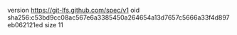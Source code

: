 version https://git-lfs.github.com/spec/v1
oid sha256:c53bd9cc08ac567e6a3385450a264654a13d7657c5666a33f4d897eb062121ed
size 11
